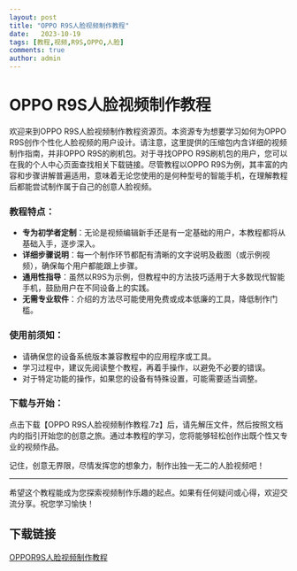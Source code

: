 ```yaml
---
layout: post
title: "OPPO R9S人脸视频制作教程"
date:   2023-10-19
tags: [教程,视频,R9S,OPPO,人脸]
comments: true
author: admin
---
```

# OPPO R9S人脸视频制作教程

欢迎来到OPPO R9S人脸视频制作教程资源页。本资源专为想要学习如何为OPPO R9S创作个性化人脸视频的用户设计。请注意，这里提供的压缩包内含详细的视频制作指南，并非OPPO R9S的刷机包。对于寻找OPPO R9S刷机包的用户，您可以在我的个人中心页面查找相关下载链接。尽管教程以OPPO R9S为例，其丰富的内容和步骤讲解普遍适用，意味着无论您使用的是何种型号的智能手机，在理解教程后都能尝试制作属于自己的创意人脸视频。

### 教程特点：
- **专为初学者定制**：无论是视频编辑新手还是有一定基础的用户，本教程都将从基础入手，逐步深入。
- **详细步骤说明**：每一个制作环节都配有清晰的文字说明及截图（或示例视频），确保每个用户都能跟上步骤。
- **通用性指导**：虽然以R9S为示例，但教程中的方法技巧适用于大多数现代智能手机，鼓励用户在不同设备上的实践。
- **无需专业软件**：介绍的方法尽可能使用免费或成本低廉的工具，降低制作门槛。

### 使用前须知：
- 请确保您的设备系统版本兼容教程中的应用程序或工具。
- 学习过程中，建议先阅读整个教程，再着手操作，以避免不必要的错误。
- 对于特定功能的操作，如果您的设备有特殊设置，可能需要适当调整。

### 下载与开始：
点击下载【OPPO R9S人脸视频制作教程.7z】后，请先解压文件，然后按照文档内的指引开始您的创意之旅。通过本教程的学习，您将能够轻松创作出既个性又专业的视频作品。

记住，创意无界限，尽情发挥您的想象力，制作出独一无二的人脸视频吧！

---

希望这个教程能成为您探索视频制作乐趣的起点。如果有任何疑问或心得，欢迎交流分享。祝您学习愉快！

## 下载链接

[OPPOR9S人脸视频制作教程](https://pan.quark.cn/s/08031fd911ee)